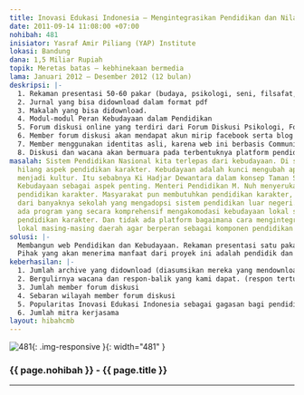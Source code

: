 ```yaml
---
title: Inovasi Edukasi Indonesia – Mengintegrasikan Pendidikan dan Nilai Budaya
date: 2011-09-14 11:08:00 +07:00
nohibah: 481
inisiator: Yasraf Amir Piliang (YAP) Institute
lokasi: Bandung
dana: 1,5 Miliar Rupiah
topik: Meretas batas – kebhinekaan bermedia
lama: Januari 2012 – Desember 2012 (12 bulan)
deskripsi: |-
  1. Rekaman presentasi 50-60 pakar (budaya, psikologi, seni, filsafat, dll.) dan diskusi dengan berbagai tema yang berkaitan dengan Peran Kebudayaan bagi Pendidikan
  2. Jurnal yang bisa didownload dalam format pdf
  3. Makalah yang bisa didownload.
  4. Modul-modul Peran Kebudayaan dalam Pendidikan
  5. Forum diskusi online yang terdiri dari Forum Diskusi Psikologi, Forum Diskusi Pedagogi, Forum Diskusi Budaya, Forum Diskusi OrangTua dan Forum Diskusi Pelajar.
  6. Member forum diskusi akan mendapat akun mirip facebook serta blog pribadi, sehingga program ini akan menjadi bagian dari kultur jejaring sosial,
  7. Member menggunakan identitas asli, karena web ini berbasis Community and Identity Services.
  8. Diskusi dan wacana akan bermuara pada terbentuknya platform pendidikan karakter berbasis kebudayaan lokal yang bisa diterapkan di berbagai daerah dengan kekhasan nilai luhur dalam budaya mereka.
masalah: Sistem Pendidikan Nasional kita terlepas dari kebudayaan. Di sinilah kemudian
  hilang aspek pendidikan karakter. Kebudayaan adalah kunci mengubah apa yang natur
  menjadi kultur. Itu sebabnya Ki Hadjar Dewantara dalam konsep Taman Siswa menempatkan
  Kebudayaan sebagai aspek penting. Menteri Pendidikan M. Nuh menyerukan pentingnya
  pendidikan karakter. Masyarakat pun membutuhkan pendidikan karakter, itu nampak
  dari banyaknya sekolah yang mengadopsi sistem pendidikan luar negeri. Namun, tidak
  ada program yang secara komprehensif mengakomodasi kebudayaan lokal sebagai komponen
  pendidikan karakter. Dan tidak ada platform bagaimana cara mengintegrasikan kebudayaan
  lokal masing-masing daerah agar berperan sebagai komponen pendidikan karakter.
solusi: |-
  Membangun web Pendidikan dan Kebudayaan. Rekaman presentasi satu pakar untuk setiap tema peran kebudayaan dalam pendidikan. Pakar dari kalangan: budayawan, psikologi, pendidikan, seniman, filsafat dan bidang lain yang relevan. Rekaman-rekaman ini bertujuan memberikan pengetahuan yang akan memberikan pengetahuan peran kebudayaan (dalam berbagai bentuknya) bagi pendidikan. Direncanakan 50-60 tema bisa ditonton di web atau didownload. Setiap presentasi juga disertai makalah yang yang bisa didownload dalam format pdf. Selain itu, proyek ini juga akan menerbitkan jurnal berkala setiap empat bulan. Juga ada forum diskusi di web dengan format milis, yang terbagi menjadi: forum psikologi, forum pedagogi, forum kebudayaan, forum orang tua dan forum pelajar. Diharapkan pengetahuan ini bisa tersebar dan menjadi milik masyarakat luas serta menjadi awal bagi kajian lebih lanjut dalam upaya membangun pendidikan karakter berbasis kebudayaan lokal, yang tersistematisasi dan terintegrasi dengan pendidikan nasional.
  Pihak yang akan menerima manfaat dari proyek ini adalah pendidik dan masyarakat yang membutuhkan pendidikan dan memiliki akses internet,  kalangan akademis yang membutuhkan rujukan bagi tema pendidikan dan kebudayaan,  Departemen Pendidikan Nasional dan yang terlibat dalam penyusunan konsep pendidikan nasional,  orang tua murid yang memiliki akses internet, dan  pelajar (SMP dan SMA) yang memiliki akses internet
keberhasilan: |-
  1. Jumlah archive yang didownload (diasumsikan mereka yang mendownload adalah mereka yang membutuhkan)
  2. Bergulirnya wacana dan respon-balik yang kami dapat. (respon tertulis di web, diskusi-diskusi lebih lanjut, pihak yang tertarik menerapkan ide dalam materi yang didownload)
  3. Jumlah member forum diskusi
  4. Sebaran wilayah member forum diskusi
  5. Popularitas Inovasi Edukasi Indonesia sebagai gagasan bagi pendidikan
  6. Jumlah mitra kerjasama
layout: hibahcmb
---
```


![481](/static/img/hibahcmb/481.png){: .img-responsive }{: width="481" }

### {{ page.nohibah }} - {{ page.title }}

---
